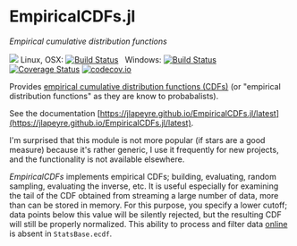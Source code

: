# EmpiricalCDFs.jl

*Empirical cumulative distribution functions*

[![](https://img.shields.io/badge/docs-latest-blue.svg)](https://jlapeyre.github.io/EmpiricalCDFs.jl/latest)
Linux, OSX: [![Build Status](https://travis-ci.org/jlapeyre/EmpiricalCDFs.jl.svg?branch=master)](https://travis-ci.org/jlapeyre/EmpiricalCDFs.jl)
&nbsp;
Windows: [![Build Status](https://ci.appveyor.com/api/projects/status/github/jlapeyre/EmpiricalCDFs.jl?branch=master&svg=true)](https://ci.appveyor.com/project/jlapeyre/empiricalcdfs-jl)
&nbsp; &nbsp; &nbsp;
[![Coverage Status](https://coveralls.io/repos/jlapeyre/EmpiricalCDFs.jl/badge.svg?branch=master&service=github)](https://coveralls.io/github/jlapeyre/EmpiricalCDFs.jl?branch=master)
[![codecov.io](http://codecov.io/github/jlapeyre/EmpiricalCDFs.jl/coverage.svg?branch=master)](http://codecov.io/github/jlapeyre/EmpiricalCDFs.jl?branch=master)

Provides [empirical cumulative distribution functions (CDFs)](https://en.wikipedia.org/wiki/Empirical_distribution_function)
(or "empirical distribution functions" as they are know to probabalists).

See the documentation [https://jlapeyre.github.io/EmpiricalCDFs.jl/latest](https://jlapeyre.github.io/EmpiricalCDFs.jl/latest).

I'm surprised that this module is not more popular (if stars are a good measure) because it's rather generic,
I use it frequently for new projects,
and the functionality is not available elsewhere.

*EmpiricalCDFs* implements empirical CDFs; building, evaluating, random sampling, evaluating the inverse, etc.
It is useful especially for examining the
tail of the CDF obtained from streaming a large number of data, more than can be stored in memory.
For this purpose, you specify a lower cutoff; data points below this value will be silently rejected, but the
resulting CDF will still be properly normalized. This ability to process and filter data [online](https://en.wikipedia.org/wiki/Online_algorithm)
is absent in `StatsBase.ecdf`.

<!-- LocalWords:  EmpiricalCDFs jl OSX codecov io CDFs probabalists CDF eg -->
<!-- LocalWords:  julia cdf EmpiricalCDF xmin logprint linprint getinverse -->
<!-- LocalWords:  quantile CDFfile AbstractEmpiricalCDF readcdf mle mleKS -->
<!-- LocalWords:  scanmle KSstatistic AbstractArrays ecdf StatsBase -->
